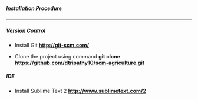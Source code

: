 ##### Installation Procedure
-------------

##### Version Control

* Install Git **http://git-scm.com/**

* Clone the project using command **git clone https://github.com/dtripathy10/scm-agriculture.git**

##### IDE

* Install Sublime Text 2 **http://www.sublimetext.com/2**


